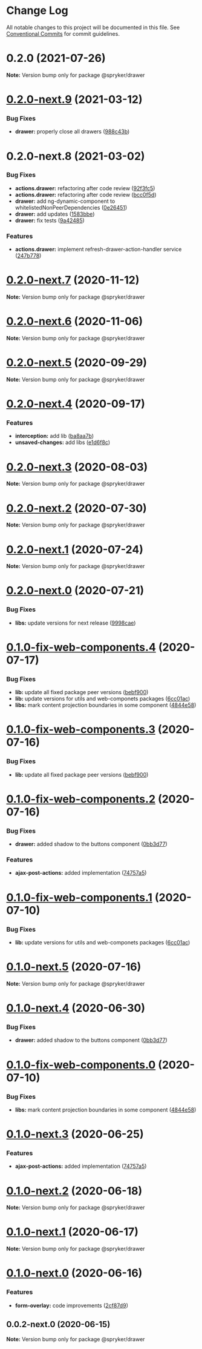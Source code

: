 # Change Log

All notable changes to this project will be documented in this file.
See [Conventional Commits](https://conventionalcommits.org) for commit guidelines.

# 0.2.0 (2021-07-26)

**Note:** Version bump only for package @spryker/drawer





# [0.2.0-next.9](https://github.com/spryker/ui-components/compare/@spryker/drawer@0.2.0-next.8...@spryker/drawer@0.2.0-next.9) (2021-03-12)


### Bug Fixes

* **drawer:** properly close all drawers ([988c43b](https://github.com/spryker/ui-components/commit/988c43bb850b0bd9625c9db8f9d03d33aae3e9d0))





# 0.2.0-next.8 (2021-03-02)


### Bug Fixes

* **actions.drawer:** refactoring after code review ([92f3fc5](https://github.com/spryker/ui-components/commit/92f3fc5125960173fb3418cc9861430e4f5016c5))
* **actions.drawer:** refactoring after code review ([bcc0f5d](https://github.com/spryker/ui-components/commit/bcc0f5d1a1afcad4b07623e1a39694cad8448281))
* **drawer:** add ng-dynamic-component to whitelistedNonPeerDependencies ([0e26451](https://github.com/spryker/ui-components/commit/0e26451e5457bf3f9ce800f20c5c9df1cce9b8e5))
* **drawer:** add updates ([1583bbe](https://github.com/spryker/ui-components/commit/1583bbe509770f0659d4cc5b01b3432c23651f41))
* **drawer:** fix tests ([9a42485](https://github.com/spryker/ui-components/commit/9a424856b0d3fb3adee27242df73f328646b02d1))


### Features

* **actions.drawer:** implement refresh-drawer-action-handler service ([247b778](https://github.com/spryker/ui-components/commit/247b7781ada7e766faa4fe61c5f579b52ea63267))





# [0.2.0-next.7](https://github.com/spryker/ui-components/compare/@spryker/drawer@0.2.0-next.6...@spryker/drawer@0.2.0-next.7) (2020-11-12)

**Note:** Version bump only for package @spryker/drawer





# [0.2.0-next.6](https://github.com/spryker/ui-components/compare/@spryker/drawer@0.2.0-next.5...@spryker/drawer@0.2.0-next.6) (2020-11-06)

**Note:** Version bump only for package @spryker/drawer





# [0.2.0-next.5](https://github.com/spryker/ui-components/compare/@spryker/drawer@0.2.0-next.4...@spryker/drawer@0.2.0-next.5) (2020-09-29)

**Note:** Version bump only for package @spryker/drawer





# [0.2.0-next.4](https://github.com/spryker/ui-components/compare/@spryker/drawer@0.2.0-next.3...@spryker/drawer@0.2.0-next.4) (2020-09-17)


### Features

* **interception:** add lib ([ba8aa7b](https://github.com/spryker/ui-components/commit/ba8aa7b3e65f7b463aa8f93d8c9eeabe53f45909))
* **unsaved-changes:** add libs ([e1d6f8c](https://github.com/spryker/ui-components/commit/e1d6f8c798237a58bea31023b49b9dd7ba334893))





# [0.2.0-next.3](https://github.com/spryker/ui-components/compare/@spryker/drawer@0.2.0-next.2...@spryker/drawer@0.2.0-next.3) (2020-08-03)

**Note:** Version bump only for package @spryker/drawer





# [0.2.0-next.2](https://github.com/spryker/ui-components/compare/@spryker/drawer@0.2.0-next.1...@spryker/drawer@0.2.0-next.2) (2020-07-30)

**Note:** Version bump only for package @spryker/drawer





# [0.2.0-next.1](https://github.com/spryker/ui-components/compare/@spryker/drawer@0.2.0-next.0...@spryker/drawer@0.2.0-next.1) (2020-07-24)

**Note:** Version bump only for package @spryker/drawer





# [0.2.0-next.0](https://github.com/spryker/ui-components/compare/@spryker/drawer@0.2.0-fix-web-components.0...@spryker/drawer@0.2.0-next.0) (2020-07-21)


### Bug Fixes

* **libs:** update versions for next release ([9998cae](https://github.com/spryker/ui-components/commit/9998cae9b2ab631607c0d33fa546363313bfd6aa))





# [0.1.0-fix-web-components.4](https://github.com/spryker/ui-components/compare/@spryker/drawer@0.1.0-next.5...@spryker/drawer@0.1.0-fix-web-components.4) (2020-07-17)


### Bug Fixes

* **lib:** update all fixed package peer versions ([bebf900](https://github.com/spryker/ui-components/commit/bebf900c4867617f4dd0032a554037827ecdbda6))
* **lib:** update versions for utils and web-componets packages ([6cc01ac](https://github.com/spryker/ui-components/commit/6cc01acfa6ceacb89fd0f61b954ab122a10cac69))
* **libs:** mark content projection boundaries in some component ([4844e58](https://github.com/spryker/ui-components/commit/4844e58776f0c2e5a7ea956276ae610155a4250d))





# [0.1.0-fix-web-components.3](https://github.com/spryker/ui-components/compare/@spryker/drawer@0.1.0-fix-web-components.2...@spryker/drawer@0.1.0-fix-web-components.3) (2020-07-16)


### Bug Fixes

* **lib:** update all fixed package peer versions ([bebf900](https://github.com/spryker/ui-components/commit/bebf900c4867617f4dd0032a554037827ecdbda6))





# [0.1.0-fix-web-components.2](https://github.com/spryker/ui-components/compare/@spryker/drawer@0.1.0-fix-web-components.1...@spryker/drawer@0.1.0-fix-web-components.2) (2020-07-16)


### Bug Fixes

* **drawer:** added shadow to the buttons component ([0bb3d77](https://github.com/spryker/ui-components/commit/0bb3d77ee4fa307704b0de09d7d90917fa66fc04))


### Features

* **ajax-post-actions:** added implementation ([74757a5](https://github.com/spryker/ui-components/commit/74757a526b0e0f10e869bf81566619af46d35a9b))





# [0.1.0-fix-web-components.1](https://github.com/spryker/ui-components/compare/@spryker/drawer@0.1.0-fix-web-components.0...@spryker/drawer@0.1.0-fix-web-components.1) (2020-07-10)


### Bug Fixes

* **lib:** update versions for utils and web-componets packages ([6cc01ac](https://github.com/spryker/ui-components/commit/6cc01acfa6ceacb89fd0f61b954ab122a10cac69))





# [0.1.0-next.5](https://github.com/spryker/ui-components/compare/@spryker/drawer@0.1.0-next.4...@spryker/drawer@0.1.0-next.5) (2020-07-16)

**Note:** Version bump only for package @spryker/drawer





# [0.1.0-next.4](https://github.com/spryker/ui-components/compare/@spryker/drawer@0.1.0-next.3...@spryker/drawer@0.1.0-next.4) (2020-06-30)


### Bug Fixes

* **drawer:** added shadow to the buttons component ([0bb3d77](https://github.com/spryker/ui-components/commit/0bb3d77ee4fa307704b0de09d7d90917fa66fc04))





# [0.1.0-fix-web-components.0](https://github.com/spryker/ui-components/compare/@spryker/drawer@0.1.0-next.2...@spryker/drawer@0.1.0-fix-web-components.0) (2020-07-10)


### Bug Fixes

* **libs:** mark content projection boundaries in some component ([4844e58](https://github.com/spryker/ui-components/commit/4844e58776f0c2e5a7ea956276ae610155a4250d))





# [0.1.0-next.3](https://github.com/spryker/ui-components/compare/@spryker/drawer@0.1.0-next.2...@spryker/drawer@0.1.0-next.3) (2020-06-25)


### Features

* **ajax-post-actions:** added implementation ([74757a5](https://github.com/spryker/ui-components/commit/74757a526b0e0f10e869bf81566619af46d35a9b))





# [0.1.0-next.2](https://github.com/spryker/ui-components/compare/@spryker/drawer@0.1.0-next.1...@spryker/drawer@0.1.0-next.2) (2020-06-18)

**Note:** Version bump only for package @spryker/drawer





# [0.1.0-next.1](https://github.com/spryker/ui-components/compare/@spryker/drawer@0.1.0-next.0...@spryker/drawer@0.1.0-next.1) (2020-06-17)

**Note:** Version bump only for package @spryker/drawer





# [0.1.0-next.0](https://github.com/spryker/ui-components/compare/@spryker/drawer@0.0.2-next.0...@spryker/drawer@0.1.0-next.0) (2020-06-16)


### Features

* **form-overlay:** code improvements ([2cf87d9](https://github.com/spryker/ui-components/commit/2cf87d9ffe04c442410d3c0bb705757cdd14c4a9))





## 0.0.2-next.0 (2020-06-15)

**Note:** Version bump only for package @spryker/drawer
